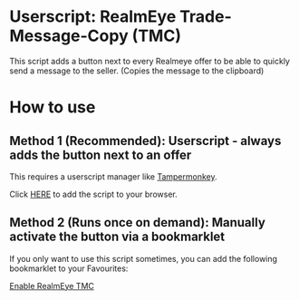 # Userscript: RealmEye Trade-Message-Copy (TMC)
This script adds a button next to every Realmeye offer to be able to quickly send a message to the seller. 
(Copies the message to the clipboard)


# How to use

## Method 1 (Recommended): Userscript - always adds the button next to an offer
This requires a userscript manager like [Tampermonkey](https://tampermonkey.net/). 

Click [HERE](../../raw/RE-Trade-Message-Copy.User.js) to add the script to your browser. 


## Method 2 (Runs once on demand): Manually activate the button via a bookmarklet
If you only want to use this script sometimes, you can add the following bookmarklet to your Favourites: 

[Enable RealmEye TMC](javascript:(function()%7Bvar%20ezItems%3D%20%7B%0A%0A2591%3A%20%5B%22ATT%22%5D%2C%0A2592%3A%20%5B%22DEF%22%5D%2C%0A2593%3A%20%5B%22SPD%22%5D%2C%0A2612%3A%20%5B%22VIT%22%5D%2C%0A2613%3A%20%5B%22WIS%22%5D%2C%0A2636%3A%20%5B%22DEX%22%5D%2C%0A2793%3A%20%5B%22LIFE%22%5D%2C%0A2794%3A%20%5B%22MANA%22%5D%2C%0A2759%3A%20%5B%22Exa%20Attack%22%5D%2C%0A2760%3A%20%5B%22Exa%20Defense%22%5D%2C%0A2761%3A%20%5B%22Exa%20Speed%22%5D%2C%0A2762%3A%20%5B%22Exa%20Vitality%22%5D%2C%0A2763%3A%20%5B%22Exa%20Wisdom%22%5D%2C%0A2764%3A%20%5B%22Exa%20Dexterity%22%5D%2C%0A2765%3A%20%5B%22Exa%20Health%22%5D%2C%0A2766%3A%20%5B%22Exa%20Magic%22%5D%2C%0A2979%3A%20%5B%22Unbound%20Attack%22%5D%2C%0A2980%3A%20%5B%22Unbound%20Defense%22%5D%2C%0A2981%3A%20%5B%22Unbound%20Speed%22%5D%2C%0A2982%3A%20%5B%22Unbound%20Vitality%22%5D%2C%0A2983%3A%20%5B%22Unbound%20Wisdom%22%5D%2C%0A2984%3A%20%5B%22Unbound%20Dexterity%22%5D%2C%0A2985%3A%20%5B%22Unbound%20Health%22%5D%2C%0A2990%3A%20%5B%22DECA%20Ring%22%5D%2C%0A2986%3A%20%5B%22Unbound%20Magic%22%5D%2C%0A2821%3A%20%5B%22GSORC%22%5D%2C%0A2812%3A%20%5B%22ACROP%22%5D%2C%0A2809%3A%20%5B%22HYDRA%22%5D%0A%0A%7D%3B%0A%0A%0A%2F%2F%20Add%20Coloumn%20to%20Offers%20Table%0A%24('table%20thead%20tr').append('%3Cth%3EMSG%3C%2Fth%3E')%0A%24('table%20tbody%20tr').append('%3Ctd%20class%3D%22startPM%22%20style%3D%22font-size%3A%2018px%3B%20cursor%3Apointer%22%3E%3Ci%20class%3D%22glyphicon%20glyphicon-envelope%22%3E%3C%2Fi%3E%3C%2Ftd%3E')%0A%0A%0A%2F%2F%20Click%20on%20the%20letter%0A%24(%22.startPM%22).on(%22click%22%2C%20function()%7B%0A%0A%09var%20sellinfo%3D%5B%5D%3B%0A%09var%20buyinfo%3D%5B%5D%3B%0A%09var%20sellername%3D%22%22%3B%0A%0A%09var%20iter%3D0%3B%0A%09%24(this).siblings(%22td%22).each(function(index)%7B%0A%09%09if(iter%3D%3D0)%09%09%09%2F%2FSELLING%0A%09%09%7B%0A%0A%09%09%09%0A%09%09%09%2F%2Feach%20item-static%20%3D%201%20Item%0A%09%09%09%24(this).children(%22.item-static%22).each(function(index)%7B%0A%09%09%09%0A%09%09%09%09%2F%2Ffor%20each%20item%20%3A%20ID%0A%09%09%09%09%0A%09%09%09%09var%20itID%3D%20%24(this).find('.item').attr(%22data-item%22)%3B%0A%0A%09%09%09%09%2F%2Ffor%20each%20item%20%3A%20quantity%0A%09%09%09%09var%20quant%20%3D%20%20%24(this).find('.item-quantity-static').text()%3B%0A%09%09%09%09quant%3D%24.trim(quant)%3B%0A%09%09%09%09%0A%09%09%09%09%0A%09%09%09%09var%20oneItem%20%3D%20%7B%20'id'%3A%20itID%2C%20'quantity'%3A%20quant%20%7D%3B%0A%09%09%09%09sellinfo.push(oneItem)%3B%0A%09%09%09%7D)%3B%0A%09%09%7D%0A%09%09%0A%09%09if(iter%3D%3D1)%09%09%09%2F%2FBUYING%0A%09%09%7B%0A%0A%09%09%09%0A%09%09%09%2F%2Feach%20item-static%20%3D%201%20Item%0A%09%09%09%24(this).children(%22.item-static%22).each(function(index)%7B%0A%09%09%09%0A%09%09%09%09%2F%2Ffor%20each%20item%20%3A%20ID%0A%09%09%09%09%0A%09%09%09%09var%20itID%3D%20%24(this).find('.item').attr(%22data-item%22)%3B%0A%0A%09%09%09%09%2F%2Ffor%20each%20item%20%3A%20quantity%0A%09%09%09%09var%20quant%20%3D%20%20%24(this).find('.item-quantity-static').text()%3B%0A%09%09%09%09quant%3D%24.trim(quant)%3B%0A%09%09%09%09%0A%09%09%09%09%0A%09%09%09%09var%20oneItem%20%3D%20%7B%20'id'%3A%20itID%2C%20'quantity'%3A%20quant%20%7D%3B%0A%09%09%09%09buyinfo.push(oneItem)%3B%0A%09%09%09%7D)%3B%0A%09%09%7D%09%09%0A%09%09%0A%09%09if(iter%3D%3D5)%09%09%09%2F%2FNAME%0A%09%09%7B%0A%0A%09%09%09sellername%3D%24(this).children(%22a%22).first().text()%3B%0A%09%09%09sellername%3D%24.trim(sellername)%3B%0A%09%09%7D%09%09%0A%09%09%0A%09iter%2B%2B%3B%0A%09%0A%09%7D)%3B%09%0A%09%0A%09%2F%2F%20Construct%20message%0A%09var%20tellMSG%3D%22%2Ftell%20%22%20%2B%20sellername%20%2B%20%22%20Hi%2C%20I%20would%20like%20to%20BUY%20%3C%22%0A%09%0A%09var%20spacer%20%3D%22%22%0A%09%0A%09sellinfo.forEach(function%20(item%2C%20index)%20%7B%0A%09%09%0A%09%09%2F%2Fcheck%20if%20item.id%20is%20in%20ezItems%20-%20simplified%2C%20else%20find%20fullname%20in%20ITEMS%20provided%20by%20realmeye%0A%09%09try%7B%0A%09%09%09var%20itemName%3DezItems%5Bitem.id%5D%5B0%5D%3B%0A%09%09%7D%0A%09%09catch(err)%7B%0A%09%09%09itemName%20%3D%20items%5Bitem.id%5D%5B0%5D%3B%0A%09%09%7D%0A%09%09if(index%20%3D%3D0)%7Bspacer%3D%22%22%7Delse%7Bspacer%3D%22%2C%22%7D%3B%0A%09%09tellMSG%3DtellMSG%2Bspacer%2Bitem.quantity%2B%22%20%22%2BitemName%3B%0A%0A%09%20%20%0A%09%20%20%0A%09%7D)%3B%0A%09%0A%09tellMSG%3DtellMSG%2B%22%3E%20with%20%3C%22%0A%09%0A%09buyinfo.forEach(function%20(item%2C%20index)%20%7B%0A%09%09%0A%09%09%2F%2Fcheck%20if%20item.id%20is%20in%20ezItems%20-%20simplified%2C%20else%20find%20fullname%20in%20ITEMS%20provided%20by%20realmeye%0A%09%09try%7B%0A%09%09var%20itemName%3DezItems%5Bitem.id%5D%5B0%5D%3B%0A%09%09%7D%0A%09%09catch(err)%7B%0A%09%09%09itemName%20%3D%20items%5Bitem.id%5D%5B0%5D%3B%0A%09%09%7D%0A%09%09if(index%20%3D%3D0)%7Bspacer%3D%22%22%7Delse%7Bspacer%3D%22%2C%22%7D%3B%0A%09%09tellMSG%3DtellMSG%2Bspacer%2Bitem.quantity%2B%22%20%22%2BitemName%3B%0A%0A%09%7D)%3B%09%0A%09%0A%09tellMSG%3DtellMSG%2B%22%3E%22%0A%09%0A%09console.log(tellMSG)%3B%0A%0A%0A%09%2F%2F%20COPY%20TO%20CLIPBOARD%20(create%20hidden%20element%2C%20select%20text%2C%20copy%2C%20delete)%0A%20%20%20%20var%20targetId%20%3D%20%22_hiddenCopyText_%22%3B%0A%20%20%20%20var%20target%20%3D%20document.createElement(%22textarea%22)%3B%0A%09target.style.position%20%3D%20%22absolute%22%3B%0A%09target.style.left%20%3D%20%22-9999px%22%3B%0A%20%20%20%20var%20scrollpos%20%3D%20document.documentElement.scrollTop%2B%22px%22%3B%0A%09target.style.top%20%3D%20scrollpos%3B%0A%09target.id%20%3D%20targetId%3B%0A%20%20%20%20document.body.appendChild(target)%3B%20%20%20%20%0A%20%20%20%20target.textContent%20%3D%20tellMSG%3B%0A%20%20%20%20target.focus()%3B%0A%20%20%20%20target.setSelectionRange(0%2C%20target.value.length)%3B%0A%20%20%20%20var%20succeed%3B%0A%0A%20%20%20%20try%7B%0A%20%20%20%20%20%20%20%20%20%20%20%20%20%20%20succeed%20%3D%20document.execCommand(%22copy%22)%3B%0A%09%09%09%09%24(this).css(%22color%22%2C%22green%22)%3B%0A%20%20%20%20%7Dcatch(e)%7B%0A%0A%20%20%20%20%20%20%20%20%20%20%20%20succeed%20%3D%20false%3B%0A%20%20%20%20%20%20%20%20%20%20%20%20console.log(%22Fehler%22)%3B%0A%09%09%09%09%24(this).css(%22color%22%2C%22red%22)%3B%0A%20%20%20%20%7D%0A%20%20%20%20target.textContent%20%3D%20%22%22%3B%20%0A%09document.getElementById(%22_hiddenCopyText_%22).remove()%3B%0A%7D)%3B%7D)()%3B)
